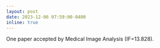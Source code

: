 ```yaml
---
layout: post
date: 2023-12-06 07:59:00-0400
inline: true
---
```


One paper accepted by Medical Image Analysis (IF=13.828).
